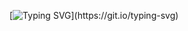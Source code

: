 [![Typing SVG](https://readme-typing-svg.demolab.com?font=Fira+Code&pause=1000&color=7AAC3C&random=false&width=435&lines=Hello%2C+world!)](https://git.io/typing-svg)

<!--
**odlot/odlot** is a ✨ _special_ ✨ repository because its `README.md` (this file) appears on your GitHub profile.

Here are some ideas to get you started:

- 🔭 I’m currently working on ...
- 🌱 I’m currently learning ...
- 👯 I’m looking to collaborate on ...
- 🤔 I’m looking for help with ...
- 💬 Ask me about ...
- 📫 How to reach me: ...
- 😄 Pronouns: ...
- ⚡ Fun fact: ...
-->
